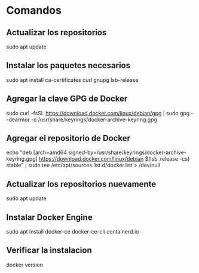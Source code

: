 # Comandos

## Actualizar los repositorios
sudo apt update

## Instalar los paquetes necesarios
sudo apt install ca-certificates curl gnupg lsb-release

## Agregar la clave GPG de Docker
sudo curl -fsSL https://download.docker.com/linux/debian/gpg | sudo gpg --dearmor -o /usr/share/keyrings/docker-archive-keyring.gpg

## Agregar el repositorio de Docker
echo "deb [arch=amd64 signed-by=/usr/share/keyrings/docker-archive-keyring.gpg] https://download.docker.com/linux/debian $(lsb_release -cs) stable" | sudo tee /etc/apt/sources.list.d/docker.list > /dev/null

## Actualizar los repositorios nuevamente
sudo apt update

## Instalar Docker Engine
sudo apt install docker-ce docker-ce-cli containerd.io

## Verificar la instalacion
docker version

